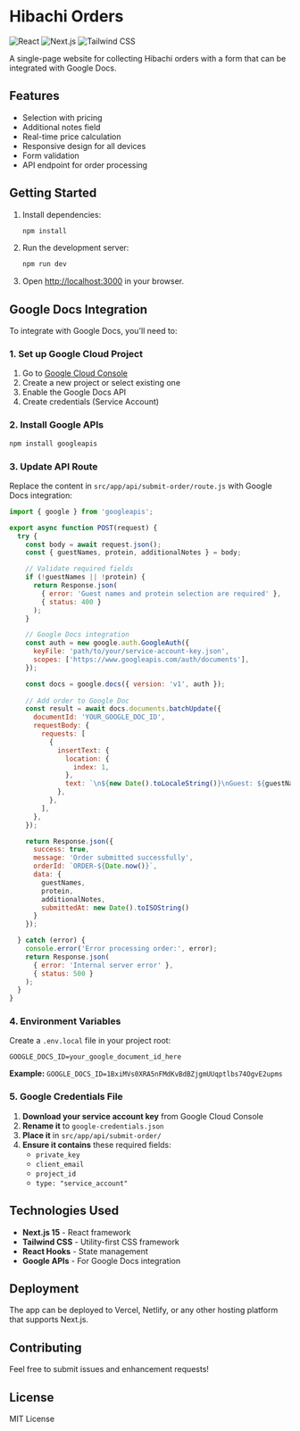 # Hibachi Orders
![React](https://img.shields.io/badge/React-61DAFB?style=for-the-badge&logo=react&logoColor=white)
![Next.js](https://img.shields.io/badge/Next.js-000000?style=for-the-badge&logo=nextdotjs&logoColor=white)
![Tailwind CSS](https://img.shields.io/badge/Tailwind_CSS-06B6D4?style=for-the-badge&logo=tailwindcss&logoColor=white)

A  single-page website for collecting Hibachi orders with a form that can be integrated with Google Docs.

## Features
- Selection with pricing
- Additional notes field
- Real-time price calculation
- Responsive design for all devices
- Form validation
- API endpoint for order processing

## Getting Started

1. Install dependencies:
   ```bash
   npm install
   ```

2. Run the development server:
   ```bash
   npm run dev
   ```

3. Open [http://localhost:3000](http://localhost:3000) in your browser.

## Google Docs Integration

To integrate with Google Docs, you'll need to:

### 1. Set up Google Cloud Project

1. Go to [Google Cloud Console](https://console.cloud.google.com/)
2. Create a new project or select existing one
3. Enable the Google Docs API
4. Create credentials (Service Account)

### 2. Install Google APIs

```bash
npm install googleapis
```

### 3. Update API Route

Replace the content in `src/app/api/submit-order/route.js` with Google Docs integration:

```javascript
import { google } from 'googleapis';

export async function POST(request) {
  try {
    const body = await request.json();
    const { guestNames, protein, additionalNotes } = body;

    // Validate required fields
    if (!guestNames || !protein) {
      return Response.json(
        { error: 'Guest names and protein selection are required' },
        { status: 400 }
      );
    }

    // Google Docs integration
    const auth = new google.auth.GoogleAuth({
      keyFile: 'path/to/your/service-account-key.json',
      scopes: ['https://www.googleapis.com/auth/documents'],
    });

    const docs = google.docs({ version: 'v1', auth });
    
    // Add order to Google Doc
    const result = await docs.documents.batchUpdate({
      documentId: 'YOUR_GOOGLE_DOC_ID',
      requestBody: {
        requests: [
          {
            insertText: {
              location: {
                index: 1,
              },
              text: `\n${new Date().toLocaleString()}\nGuest: ${guestNames}\nProtein: ${protein}\nNotes: ${additionalNotes || 'None'}\n---\n`,
            },
          },
        ],
      },
    });

    return Response.json({
      success: true,
      message: 'Order submitted successfully',
      orderId: `ORDER-${Date.now()}`,
      data: {
        guestNames,
        protein,
        additionalNotes,
        submittedAt: new Date().toISOString()
      }
    });

  } catch (error) {
    console.error('Error processing order:', error);
    return Response.json(
      { error: 'Internal server error' },
      { status: 500 }
    );
  }
}
```

### 4. Environment Variables

Create a `.env.local` file in your project root:

```env
GOOGLE_DOCS_ID=your_google_document_id_here
```

**Example:** `GOOGLE_DOCS_ID=1BxiMVs0XRA5nFMdKvBdBZjgmUUqptlbs74OgvE2upms`

### 5. Google Credentials File

1. **Download your service account key** from Google Cloud Console
2. **Rename it** to `google-credentials.json`
3. **Place it** in `src/app/api/submit-order/`
4. **Ensure it contains** these required fields:
   - `private_key`
   - `client_email`
   - `project_id`
   - `type: "service_account"`

## Technologies Used

- **Next.js 15** - React framework
- **Tailwind CSS** - Utility-first CSS framework
- **React Hooks** - State management
- **Google APIs** - For Google Docs integration

## Deployment

The app can be deployed to Vercel, Netlify, or any other hosting platform that supports Next.js.

## Contributing

Feel free to submit issues and enhancement requests!

## License

MIT License
